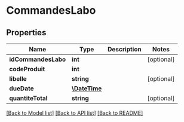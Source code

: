# CommandesLabo

## Properties
Name | Type | Description | Notes
------------ | ------------- | ------------- | -------------
**idCommandesLabo** | **int** |  | [optional] 
**codeProduit** | **int** |  | 
**libelle** | **string** |  | [optional] 
**dueDate** | [**\DateTime**](Date.md) |  | 
**quantiteTotal** | **string** |  | [optional] 

[[Back to Model list]](../README.md#documentation-for-models) [[Back to API list]](../README.md#documentation-for-api-endpoints) [[Back to README]](../README.md)



